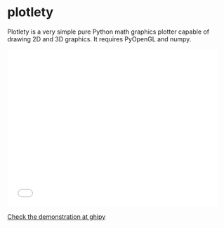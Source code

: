 # plotlety
Plotlety is a very simple pure Python math graphics plotter capable of drawing 2D and 3D graphics. It requires PyOpenGL and numpy.

<iframe src="//giphy.com/embed/l0MYQDT790c2lon1m" width="480" height="360" frameBorder="0" class="giphy-embed" allowFullScreen></iframe><p><a href="https://giphy.com/gifs/l0MYQDT790c2lon1m">Check the demonstration at ghipy</a></p>
